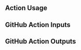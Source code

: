<!-- start title -->

<!-- end title -->

<!-- start description -->

<!-- end description -->

## Action Usage

<!-- start usage -->

<!-- end usage -->

## GitHub Action Inputs

<!-- start inputs -->

<!-- end inputs -->

## GitHub Action Outputs

<!-- start outputs -->

<!-- end outputs -->
